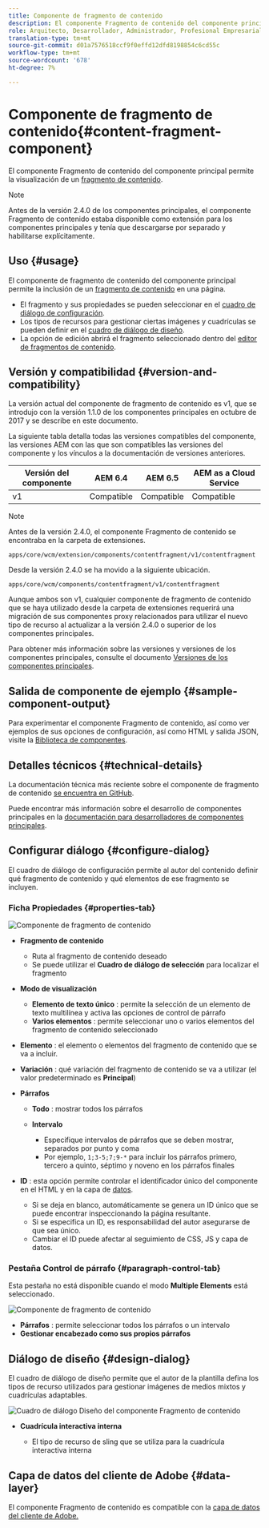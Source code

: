 ```yaml
---
title: Componente de fragmento de contenido
description: El componente Fragmento de contenido del componente principal permite la visualización de un fragmento de contenido.
role: Arquitecto, Desarrollador, Administrador, Profesional Empresarial
translation-type: tm+mt
source-git-commit: d01a7576518ccf9f0effd12dfd8198854c6cd55c
workflow-type: tm+mt
source-wordcount: '678'
ht-degree: 7%

---
```



# Componente de fragmento de contenido{#content-fragment-component}

El componente Fragmento de contenido del componente principal permite la visualización de un [fragmento de contenido](https://docs.adobe.com/content/help/es-ES/experience-manager-cloud-service/assets/content-fragments/content-fragments.html).

>[!NOTE]
>
>Antes de la versión 2.4.0 de los componentes principales, el componente Fragmento de contenido estaba disponible como extensión para los componentes principales y tenía que descargarse por separado y habilitarse explícitamente.

## Uso {#usage}

El componente de fragmento de contenido del componente principal permite la inclusión de un [fragmento de contenido](https://docs.adobe.com/content/help/en/experience-manager-cloud-service/assets/content-fragments/content-fragments.html) en una página.

* El fragmento y sus propiedades se pueden seleccionar en el [cuadro de diálogo de configuración](#configure-dialog).
* Los tipos de recursos para gestionar ciertas imágenes y cuadrículas se pueden definir en el [cuadro de diálogo de diseño](#design-dialog).
* La opción de edición abrirá el fragmento seleccionado dentro del [editor de fragmentos de contenido](https://docs.adobe.com/content/help/en/experience-manager-cloud-service/assets/content-fragments/content-fragments-variations.html).

## Versión y compatibilidad {#version-and-compatibility}

La versión actual del componente de fragmento de contenido es v1, que se introdujo con la versión 1.1.0 de los componentes principales en octubre de 2017 y se describe en este documento.

La siguiente tabla detalla todas las versiones compatibles del componente, las versiones AEM con las que son compatibles las versiones del componente y los vínculos a la documentación de versiones anteriores.

| Versión del componente | AEM 6.4 | AEM 6.5 | AEM as a Cloud Service |
|--- |--- |---|---|
| v1 | Compatible | Compatible | Compatible |

>[!NOTE]
>
>Antes de la versión 2.4.0, el componente Fragmento de contenido se encontraba en la carpeta de extensiones.
>
> `apps/core/wcm/extension/components/contentfragment/v1/contentfragment`
> 
>Desde la versión 2.4.0 se ha movido a la siguiente ubicación.
>
>`apps/core/wcm/components/contentfragment/v1/contentfragment`
>
>Aunque ambos son v1, cualquier componente de fragmento de contenido que se haya utilizado desde la carpeta de extensiones requerirá una migración de sus componentes proxy relacionados para utilizar el nuevo tipo de recurso al actualizar a la versión 2.4.0 o superior de los componentes principales.

Para obtener más información sobre las versiones y versiones de los componentes principales, consulte el documento [Versiones de los componentes principales](/help/versions.md).

## Salida de componente de ejemplo {#sample-component-output}

Para experimentar el componente Fragmento de contenido, así como ver ejemplos de sus opciones de configuración, así como HTML y salida JSON, visite la [Biblioteca de componentes](https://adobe.com/go/aem_cmp_library_cf).

## Detalles técnicos {#technical-details}

La documentación técnica más reciente sobre el componente de fragmento de contenido [se encuentra en GitHub](https://adobe.com/go/aem_cmp_tech_cf_v1).

Puede encontrar más información sobre el desarrollo de componentes principales en la [documentación para desarrolladores de componentes principales](/help/developing/overview.md).

## Configurar diálogo {#configure-dialog}

El cuadro de diálogo de configuración permite al autor del contenido definir qué fragmento de contenido y qué elementos de ese fragmento se incluyen.

### Ficha Propiedades {#properties-tab}

![Componente de fragmento de contenido](/help/assets/content-fragment-edit-properties.png)

* **Fragmento de contenido**

   * Ruta al fragmento de contenido deseado
   * Se puede utilizar el **Cuadro de diálogo de selección** para localizar el fragmento

* **Modo de visualización**
   * **Elemento de texto único** : permite la selección de un elemento de texto multilínea y activa las opciones de control de párrafo
   * **Varios elementos** : permite seleccionar uno o varios elementos del fragmento de contenido seleccionado
* **Elemento** : el elemento o elementos del fragmento de contenido que se va a incluir.
* **Variación** : qué variación del fragmento de contenido se va a utilizar (el valor predeterminado es  **Principal**)

* **Párrafos**

   * **Todo** : mostrar todos los párrafos
   * **Intervalo**

      * Especifique intervalos de párrafos que se deben mostrar, separados por punto y coma
      * Por ejemplo, `1;3-5;7;9-*` para incluir los párrafos primero, tercero a quinto, séptimo y noveno en los párrafos finales
* **ID** : esta opción permite controlar el identificador único del componente en el HTML y en la capa de  [datos](/help/developing/data-layer/overview.md).
   * Si se deja en blanco, automáticamente se genera un ID único que se puede encontrar inspeccionando la página resultante.
   * Si se especifica un ID, es responsabilidad del autor asegurarse de que sea único.
   * Cambiar el ID puede afectar al seguimiento de CSS, JS y capa de datos.

### Pestaña Control de párrafo {#paragraph-control-tab}

Esta pestaña no está disponible cuando el modo **Multiple Elements** está seleccionado.

![Componente de fragmento de contenido](/help/assets/content-fragment-edit-paragraph.png)

* **Párrafos** : permite seleccionar todos los párrafos o un intervalo
* **Gestionar encabezado como sus propios párrafos**

## Diálogo de diseño {#design-dialog}

El cuadro de diálogo de diseño permite que el autor de la plantilla defina los tipos de recurso utilizados para gestionar imágenes de medios mixtos y cuadrículas adaptables.

![Cuadro de diálogo Diseño del componente Fragmento de contenido](/help/assets/content-fragment-design.png)

* **Cuadrícula interactiva interna**

   * El tipo de recurso de sling que se utiliza para la cuadrícula interactiva interna

## Capa de datos del cliente de Adobe {#data-layer}

El componente Fragmento de contenido es compatible con la [capa de datos del cliente de Adobe.](/help/developing/data-layer/overview.md)
